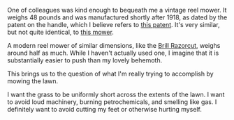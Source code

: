 One of colleagues was kind enough to bequeath me a vintage reel mower. It weighs 48 pounds and was manufactured shortly after 1918, as dated by the patent on the handle, which I believe refers to <a href="http://www.google.com/patents?id=KO5WAAAAEBAJ">this patent</a>. It's very similar, but not quite identical, to <a href="http://mammascottage.com/Photos/20/20a.jpg">this mower</a>.

A modern reel mower of similar dimensions, like the <a href="http://brill.de/produkte.php?produktgruppe=6&language=EN">Brill Razorcut</a>, weighs around half as much. While I haven't  actually used one, I imagine that it is substantially easier to push than my lovely behemoth.

This brings us to the question of what I'm really trying to accomplish by mowing the lawn.

I want the grass to be uniformly short across the extents of the lawn. I want to avoid loud machinery, burning petrochemicals, and smelling like gas. I definitely want to avoid cutting my feet or otherwise hurting myself.
